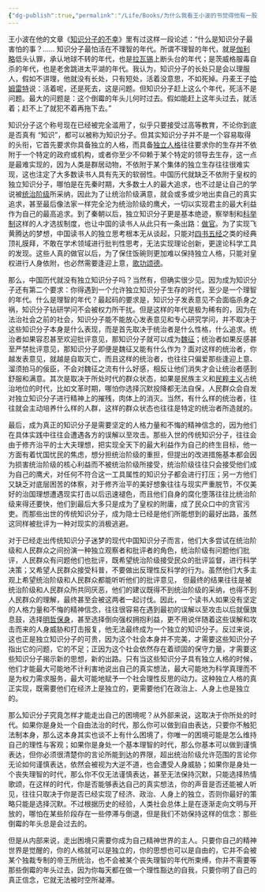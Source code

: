 ```yaml
---
{"dg-publish":true,"permalink":"/Life/Books/为什么我看王小波的书觉得他有一股从西方视角俯视中国人的优越感/","noteIcon":""}
---
```


王小波在他的文章《[知识分子的不幸](https://www.zhihu.com/search?q=%E7%9F%A5%E8%AF%86%E5%88%86%E5%AD%90%E7%9A%84%E4%B8%8D%E5%B9%B8&search_source=Entity&hybrid_search_source=Entity&hybrid_search_extra=%7B%22sourceType%22%3A%22answer%22%2C%22sourceId%22%3A2249096851%7D)》里有过这样一段论述：“什么是知识分子最害怕的事？…… 知识分子最怕活在不理智的年代。所谓不理智的年代，就是[伽利略](https://www.zhihu.com/search?q=%E4%BC%BD%E5%88%A9%E7%95%A5&search_source=Entity&hybrid_search_source=Entity&hybrid_search_extra=%7B%22sourceType%22%3A%22answer%22%2C%22sourceId%22%3A2249096851%7D)低头认罪，承认地球不转的年代，也是[拉瓦锡](https://www.zhihu.com/search?q=%E6%8B%89%E7%93%A6%E9%94%A1&search_source=Entity&hybrid_search_source=Entity&hybrid_search_extra=%7B%22sourceType%22%3A%22answer%22%2C%22sourceId%22%3A2249096851%7D)上断头台的年代；是茨威格服毒自杀的年代，也是老舍跳进太平湖的年代。我认为，知识分子的长处只是会以理服人，假如不讲理，他就没有长处，只有短处，活着没意思，不如死掉。丹麦王子[哈姆雷特](https://www.zhihu.com/search?q=%E5%93%88%E5%A7%86%E9%9B%B7%E7%89%B9&search_source=Entity&hybrid_search_source=Entity&hybrid_search_extra=%7B%22sourceType%22%3A%22answer%22%2C%22sourceId%22%3A2249096851%7D)说：活着呢，还是死去，这是问题。但知识分子赶上这么个年代，死活不是问题。最大的问题是：这个倒霉的年头儿何时过去。假如能赶上这年头过去，就活着；赶不上了就犯不着再拖下去。”

知识分子这个称号现在已经被完全滥用了，似乎只要接受过高等教育，不论你到底是否真有 “知识”，都可以被称为知识分子。但其实知识分子并不是一个容易取得的头衔，它首先要求你具备独立的人格，而具备[独立人格](https://www.zhihu.com/search?q=%E7%8B%AC%E7%AB%8B%E4%BA%BA%E6%A0%BC&search_source=Entity&hybrid_search_source=Entity&hybrid_search_extra=%7B%22sourceType%22%3A%22answer%22%2C%22sourceId%22%3A2249096851%7D)往往要求你的生存并不依附于一个特定的政府或机构，或者你至少不仰赖于某个特定的领导去生存，这一点是最难实现的，因为人类是群居动物，不依附于某个集体的独立生存往往很难实现，这也注定了大多数读书人具有先天的软弱性。中国历代就缺乏不依附于皇权的独立知识分子，哪怕是在先秦时期，大多数士人的最大追求，也不过是让自己的学说被[统治阶级](https://www.zhihu.com/search?q=%E7%BB%9F%E6%B2%BB%E9%98%B6%E7%BA%A7&search_source=Entity&hybrid_search_source=Entity&hybrid_search_extra=%7B%22sourceType%22%3A%22answer%22%2C%22sourceId%22%3A2249096851%7D)所采纳，因此为了让统治阶级满意，就会或多或少地出卖自己的真实追求，甚至最后像法家一样完全沦为统治阶级的鹰犬，一切以实现君主的最大利益作为自己的最高追求。到了秦朝以后，独立知识分子更是基本绝迹，察举制和[科举制](https://www.zhihu.com/search?q=%E7%A7%91%E4%B8%BE%E5%88%B6&search_source=Entity&hybrid_search_source=Entity&hybrid_search_extra=%7B%22sourceType%22%3A%22answer%22%2C%22sourceId%22%3A2249096851%7D)这样的人才选拔制度，也让中国的读书人从此只有一条出路：[做官](https://www.zhihu.com/search?q=%E5%81%9A%E5%AE%98&search_source=Entity&hybrid_search_source=Entity&hybrid_search_extra=%7B%22sourceType%22%3A%22answer%22%2C%22sourceId%22%3A2249096851%7D)。为了实现飞黄腾达的梦想，中国读书人的独立思考根本无从谈起，只能对[四书五经](https://www.zhihu.com/search?q=%E5%9B%9B%E4%B9%A6%E4%BA%94%E7%BB%8F&search_source=Entity&hybrid_search_source=Entity&hybrid_search_extra=%7B%22sourceType%22%3A%22answer%22%2C%22sourceId%22%3A2249096851%7D)之类的经典顶礼膜拜，不敢在学术领域进行批判性思考，无法实现理论创新，更遑论科学工具的发现。这些人真的做官以后，为了保住饭碗则更加难以保持独立人格，只能对皇权进行人身依附，也必然需要逢迎上意，[歌功颂德](https://www.zhihu.com/search?q=%E6%AD%8C%E5%8A%9F%E9%A2%82%E5%BE%B7&search_source=Entity&hybrid_search_source=Entity&hybrid_search_extra=%7B%22sourceType%22%3A%22answer%22%2C%22sourceId%22%3A2249096851%7D)。

那么，中国历代就没有独立知识分子吗？当然有，但确实很少见。因为成为知识分子还有第二个要求：你得遇到一个允许独立知识分子生存的时代，至少是一个理智的年代。什么是理智的年代？最起码的要求是，知识分子发表意见不会面临杀身之祸，知识分子钻研学问不会被权力所干扰。但是这样的年代是极为稀有的，因为在法治社会之前的社会，知识分子能不能放心发表意见和专心研究学问，并不取决于这些知识分子本身是什么表现，而是首先取决于统治者是什么性格，什么追求。统治者如果容忍甚至欢迎批评意见，那知识分子就可以成为[魏征](https://www.zhihu.com/search?q=%E9%AD%8F%E5%BE%81&search_source=Entity&hybrid_search_source=Entity&hybrid_search_extra=%7B%22sourceType%22%3A%22answer%22%2C%22sourceId%22%3A2249096851%7D)；统治者如果反感甚至严禁批评意见，那知识分子即便是魏征又能有什么作为？面对这样的统治者，你越发表意见，就越是自取灭亡，而且这样的统治者，也往往只偏爱那些逢迎上意、溜须拍马的佞臣，不会对魏征之流有什么好感，相反让他们消失才会让统治者感到舒服和满意。其次是取决于所处时代的群众状态，如果是民族主义和[民粹主义](https://www.zhihu.com/search?q=%E6%B0%91%E7%B2%B9%E4%B8%BB%E4%B9%89&search_source=Entity&hybrid_search_source=Entity&hybrid_search_extra=%7B%22sourceType%22%3A%22answer%22%2C%22sourceId%22%3A2249096851%7D)占统治地位的时代，比如文革时期，哪怕你选择沉默投降都无法自保，人民群众会自发对独立知识分子进行精神上的摧残，肉体上的消灭。当然，有什么样的统治者，往往就会主动培养什么样的人群，这样的群众状态也往往是特定的统治者所造就的。

最后，成为真正的知识分子是需要坚定的人格力量和不悔的精神信念的，因为他们在具体实践中往往会遭遇各方的误解以至攻击。那些入世的传统知识分子，往往会由于修齐治平的士大夫理想，把实现全天下的最大利益作为自己的终生目标，他一方面有着忧国忧民的焦虑，想分担统治阶级的重担，但提出的改进措施基本都会因为损害统治阶级的核心利益而不被统治阶级所接受，统治阶级往往只会接受他们成为自己的鹰犬，对任何不符合这一工具属性的知识分子都会进行打压；另一方他们又缺乏对底层困苦的体察，对于修齐治平的美好想象往往与现实严重脱节，不仅美好的治国理想遭遇现实打击以后迅速褪色，而且他们自身的腐化堕落往往比统治阶级来得还要快，他们到最后大多只是成为了皇权的附庸，成了民众口中的贪官污吏。而那些出世的传统知识分子，成为隐士已经是他们所能想到的最好出路，虽然这同样被批评为一种对现实的消极逃避。

对于已经走出传统知识分子迷梦的现代中国知识分子而言，他们大多尝试在统治阶级和人民群众之间扮演一种独立观察者和批评者的角色，统治阶级有问题他们批评，人民群众有问题他们也批评，既希望统治阶级接受民众的批评监督，进行科学决策；又希望人民群众接受科普，不要做出反理性反科学的行为。虽然他们大多主观上希望统治阶级和人民群众都能听听他们的批评意见， 但最终的结果往往是被统治阶级和人民群众所共同厌恶，他们的建议既得不到统治阶级的采纳，也得不到人民群众的理解，最终甚至会被这两者一起讨伐。因此，一个读书人如果没有坚定的人格力量和不悔的精神信念，往往很容易在遇到最初的误解以至攻击以后就偃旗息鼓，选择[明哲保身](https://www.zhihu.com/search?q=%E6%98%8E%E5%93%B2%E4%BF%9D%E8%BA%AB&search_source=Entity&hybrid_search_source=Entity&hybrid_search_extra=%7B%22sourceType%22%3A%22answer%22%2C%22sourceId%22%3A2249096851%7D)，甚至选择倒向强权拥抱利益，更不用说伴随着这些误解和攻击而来的人身威胁和打击报复，他无法最终成为一个独立的知识分子。反过来说，这也正是独立知识分子的可贵，因为这个社会本身并不完美，才需要这些知识分子指出它的问题，它的不足；正因为这个社会依然存在着顽固的保守力量，才需要这些知识分子揭示新的思想，新的出路。只有当这些知识分子具有独立人格的时候，他们才能最大可能地不计利害地说出自己的真实想法，最大可能地为科学真理而不是为权力需求服务，最大可能地赋予一个社会理性反思的动力。这种独立人格的真正实现，既需要他们在经济上是独立的，更需要他们在政治上、人身上也是独立的。

那么知识分子究竟怎样才能走出自己的困境呢？从外部来说，这取决于你所处的时代。如果你是身处一个自由法治的时代，那么你可以做到自由表达，只要你不触犯法制本身，那么这本身其实也谈不上有什么困境了，你唯一的困境可能是怎么维持自己的理性与客观；如果你是身处一个基本理智的时代，那么你基本可以做到谨慎表达，但你必须很清楚你的言论所能到达的界限，超出统治阶级允许范围的言论你无论如何谨慎表达，依然会被视为大逆不道，也会遭受人身威胁；如果你是身处一个丧失理智的时代，那么你不仅无法谨慎表达，甚至无法保持沉默，只能选择热情歌颂，在这样的时代，你是否能够表达自己的真实想法，你的声音是否还能被人听见，往往只取决于你是否已经实现了经济、政治、人身上的独立，否则你最好的策略只能是选择沉默。不过根据历史的经验，人类社会总体上是在逐渐走向文明与开放的，哪怕在某些阶段存在一些停滞与倒退，但是我们不妨保持这样的信念：那些倒霉的年头总是会过去的。

但是从内部来说，走出困境只需要你成为自己精神世界的主人。只要你自己的精神世界是觉醒的，你的人格就可以是独立的，你的思想也可以是自由的，它并不会被某个独裁专制的帝王所统治，也不会被某个丧失理智的年代所束缚，你并不需要等那些倒霉的年头过去，因为你每天都在做一个理性豁达的自我，只要你明了自己的真正信念，它就无法被时空所凝滞。

